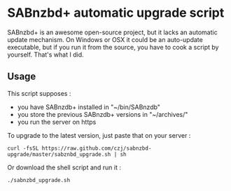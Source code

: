 # SABnzbd+ automatic upgrade script

SABnzbd+ is an awesome open-source project, but it lacks an automatic update mechanism.
On Windows or OSX it could be an auto-update executable, but if you run it from the source,
you  have to cook a script by yourself. That's what I did.

## Usage

This script supposes :

* you have SABnzdb+ installed in "~/bin/SABnzdb"
* you store the previous SABnzdb+ versions in "~/archives/"
* you run the server on https

To upgrade to the latest version, just paste that on your server :

`curl -fsSL https://raw.github.com/czj/sabnzbd-upgrade/master/sabznbd_upgrade.sh | sh`

Or download the shell script and run it :

`./sabnzbd_upgrade.sh`
